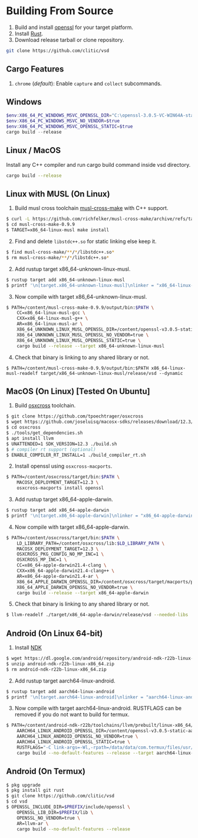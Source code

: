 # Building From Source

1. Build and install [openssl](https://github.com/openssl/openssl) for your target platform.
2. Install [Rust](https://www.rust-lang.org).
3. Download release tarball or clone repository.

```bash
git clone https://github.com/clitic/vsd
```

## Cargo Features

1. `chrome` (*default*): Enable `capture` and `collect` subcommands.

## Windows

```powershell
$env:X86_64_PC_WINDOWS_MSVC_OPENSSL_DIR="C:\openssl-3.0.5-VC-WIN64A-static"
$env:X86_64_PC_WINDOWS_MSVC_NO_VENDOR=$true
$env:X86_64_PC_WINDOWS_MSVC_OPENSSL_STATIC=$true
cargo build --release
```

## Linux / MacOS

Install any C++ compiler and run cargo build command inside vsd directory.

```bash
cargo build --release
```

## Linux with MUSL (On Linux)

1. Build musl cross toolchain [musl-cross-make](https://github.com/richfelker/musl-cross-make) with C++ support.

```bash
$ curl -L https://github.com/richfelker/musl-cross-make/archive/refs/tags/v0.9.9.tar.gz | tar xz -C .
$ cd musl-cross-make-0.9.9
$ TARGET=x86_64-linux-musl make install
```

2. Find and delete `libstdc++.so` for static linking else keep it.

```bash
$ find musl-cross-make/**/*/libstdc++.so*
$ rm musl-cross-make/**/*/libstdc++.so*
```

2. Add rustup target x86_64-unknown-linux-musl.

```bash
$ rustup target add x86_64-unknown-linux-musl
$ printf '\n[target.x86_64-unknown-linux-musl]\nlinker = "x86_64-linux-musl-gcc"\n' >> $HOME/.cargo/config.toml
```

3. Now compile with target x86_64-unknown-linux-musl.

```bash
$ PATH=/content/musl-cross-make-0.9.9/output/bin:$PATH \
    CC=x86_64-linux-musl-gcc \
    CXX=x86_64-linux-musl-g++ \
    AR=x86_64-linux-musl-ar \
    X86_64_UNKNOWN_LINUX_MUSL_OPENSSL_DIR=/content/openssl-v3.0.5-static-x86_64-linux-musl \
    X86_64_UNKNOWN_LINUX_MUSL_OPENSSL_NO_VENDOR=true \
    X86_64_UNKNOWN_LINUX_MUSL_OPENSSL_STATIC=true \
    cargo build --release --target x86_64-unknown-linux-musl
```

4. Check that binary is linking to any shared library or not.

```
$ PATH=/content/musl-cross-make-0.9.9/output/bin:$PATH x86_64-linux-musl-readelf target/x86_64-unknown-linux-musl/release/vsd --dynamic
```

## MacOS (On Linux) [Tested On Ubuntu]

1. Build [osxcross](https://github.com/tpoechtrager/osxcross) toolchain.

```bash
$ git clone https://github.com/tpoechtrager/osxcross
$ wget https://github.com/joseluisq/macosx-sdks/releases/download/12.3/MacOSX12.3.sdk.tar.xz -O osxcross/tarballs/MacOSX12.3.sdk.tar.xz
$ cd osxcross
$ ./tools/get_dependencies.sh
$ apt install llvm
$ UNATTENDED=1 SDK_VERSION=12.3 ./build.sh
$ # compiler rt support (optional)
$ ENABLE_COMPILER_RT_INSTALL=1 ./build_compiler_rt.sh
```

2. Install openssl using `osxcross-macports`.

```bash
$ PATH=/content/osxcross/target/bin:$PATH \
    MACOSX_DEPLOYMENT_TARGET=12.3 \
    osxcross-macports install openssl
```

3. Add rustup target x86_64-apple-darwin.

```bash
$ rustup target add x86_64-apple-darwin
$ printf '\n[target.x86_64-apple-darwin]\nlinker = "x86_64-apple-darwin21.4-clang"\n' >> $HOME/.cargo/config.toml
```

4. Now compile with target x86_64-apple-darwin.

```bash
$ PATH=/content/osxcross/target/bin:$PATH \
    LD_LIBRARY_PATH=/content/osxcross/lib:$LD_LIBRARY_PATH \
    MACOSX_DEPLOYMENT_TARGET=12.3 \
    OSXCROSS_PKG_CONFIG_NO_MP_INC=1 \
    OSXCROSS_MP_INC=1 \
    CC=x86_64-apple-darwin21.4-clang \
    CXX=x86_64-apple-darwin21.4-clang++ \
    AR=x86_64-apple-darwin21.4-ar \
    X86_64_APPLE_DARWIN_OPENSSL_DIR=/content/osxcross/target/macports/pkgs/opt/local/libexec/openssl3 \
    X86_64_APPLE_DARWIN_OPENSSL_NO_VENDOR=true \
    cargo build --release --target x86_64-apple-darwin
```

5. Check that binary is linking to any shared library or not.

```bash
$ llvm-readelf ./target/x86_64-apple-darwin/release/vsd --needed-libs
```

## Android (On Linux 64-bit)

1. Install [NDK](https://developer.android.com/ndk/downloads)

```bash
$ wget https://dl.google.com/android/repository/android-ndk-r22b-linux-x86_64.zip
$ unzip android-ndk-r22b-linux-x86_64.zip
$ rm android-ndk-r22b-linux-x86_64.zip
```

2. Add rustup target aarch64-linux-android.

```bash
$ rustup target add aarch64-linux-android
$ printf '\n[target.aarch64-linux-android]\nlinker = "aarch64-linux-android30-clang"\n' >> $HOME/.cargo/config.toml
```

3. Now compile with target aarch64-linux-android. RUSTFLAGS can be removed if you do not want to build for termux.

```bash
$ PATH=/content/android-ndk-r22b/toolchains/llvm/prebuilt/linux-x86_64/bin:$PATH \
    AARCH64_LINUX_ANDROID_OPENSSL_DIR=/content/openssl-v3.0.5-static-aarch64-linux-android30 \
    AARCH64_LINUX_ANDROID_OPENSSL_NO_VENDOR=true \
    AARCH64_LINUX_ANDROID_OPENSSL_STATIC=true \
    RUSTFLAGS="-C link-args=-Wl,-rpath=/data/data/com.termux/files/usr/lib -C link-args=-Wl,--enable-new-dtags" \
    cargo build --no-default-features --release --target aarch64-linux-android
```

## Android (On Termux)

```bash
$ pkg upgrade
$ pkg install git rust
$ git clone https://github.com/clitic/vsd
$ cd vsd
$ OPENSSL_INCLUDE_DIR=$PREFIX/include/openssl \
    OPENSSL_LIB_DIR=$PREFIX/lib \
    OPENSSL_NO_VENDOR=true \
    AR=llvm-ar \
    cargo build --no-default-features --release
```
